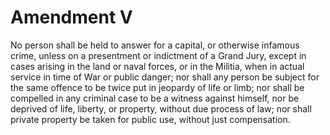 # Amendment V

No person shall be held to answer for a capital, or otherwise infamous
crime, unless on a presentment or indictment of a Grand Jury, except in
cases arising in the land or naval forces, or in the Militia, when in
actual service in time of War or public danger; nor shall any person be
subject for the same offence to be twice put in jeopardy of life or limb;
nor shall be compelled in any criminal case to be a witness against himself,
nor be deprived of life, liberty, or property, without due process of law;
nor shall private property be taken for public use, without just
compensation.
